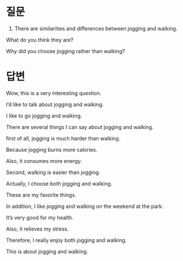# 질문

1. There are similarities and differences between jogging and walking.

What do you think they are?

Why did you choose jogging rather than walking?


# 답변

Wow, this is a very interesting question.

I’d like to talk about jogging and walking.

I like to go jogging and walking.

There are several things I can say about jogging and walking.

first of all, jogging is much harder than walking.

Because jogging burns more calories.

Also, it consumes more energy.

Second, walking is easier than jogging.

Actually, I choose both jogging and walking.

These are my favorite things.

In addition, I like jogging and walking on the weekend at the park.

It’s very good for my health.

Also, it relieves my stress.

Therefore, I really enjoy both jogging and walking.

This is about jogging and walking.